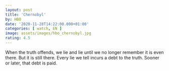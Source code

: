 ```yaml
---
layout: post
title: 'Chernobyl'
by: HBO
date: '2020-11-28T14:22:00.000+01:00'
categories: [ watch, EN ]
image: assets/images/hbo_chernobyl.jpg
rating: 4.5
---
```


When the truth offends, we lie and lie until we no longer remember it is even there. But it is still there.
Every lie we tell incurs a debt to the truth. Sooner or later, that debt is paid.
